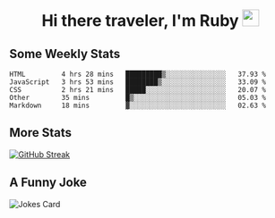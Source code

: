 <h1 align="center">Hi there traveler, I'm Ruby <img src="https://user-images.githubusercontent.com/81705278/122967910-fa9b5a00-d358-11eb-99ec-db00243bed5a.gif" width="30px"> </h1>

<h2>Some Weekly Stats</h2>

<!--START_SECTION:waka-->
```text
HTML         4 hrs 28 mins   █████████▒░░░░░░░░░░░░░░░   37.93 % 
JavaScript   3 hrs 53 mins   ████████▒░░░░░░░░░░░░░░░░   33.09 % 
CSS          2 hrs 21 mins   █████░░░░░░░░░░░░░░░░░░░░   20.07 % 
Other        35 mins         █▒░░░░░░░░░░░░░░░░░░░░░░░   05.03 % 
Markdown     18 mins         ▓░░░░░░░░░░░░░░░░░░░░░░░░   02.63 % 
```
<!--END_SECTION:waka-->

<h2>More Stats</h2>

[![GitHub Streak](https://github-readme-streak-stats.herokuapp.com/?user=radkinz&theme=highcontrast)](https://git.io/streak-stats)

<h2>A Funny Joke</h2>

<!-- jokes -->
<img src="https://readme-jokes.vercel.app/api?theme=material-palenight" alt="Jokes Card"/>
